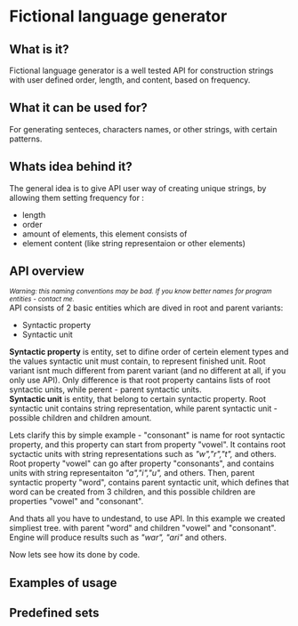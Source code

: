 # Fictional language generator
What is it?
------
Fictional language generator is a well tested API for construction strings with user defined order, length, and content, based on frequency.


What it can be used for?
------
For generating senteces, characters names, or other strings, with certain patterns.


Whats idea behind it?
------
The general idea is to give API user way of creating unique strings, by allowing them setting frequency for : 
<ul>
<li>length</li>
<li>order</li>
<li>amount of elements, this element consists of</li>
<li>element content (like string representaion or other elements)</li>
</ul>


API overview
------
<sub><i>Warning: this naming conventions may be bad. If you know better names for program entities - contact me.</i></sub> <br/>
API consists of 2 basic entities which are dived in root and parent variants:
<ul>
<li>Syntactic property</li>
<li>Syntactic unit</li>
</ul>
<b>Syntactic property</b> is entity, set to difine order of certein element types and the values syntactic unit must contain, to represent finished unit. Root variant isnt much different from parent variant (and no different at all, if you only use API). Only difference is that root property cantains lists of root syntactic units, while perent - parent syntactic units.<br/>
<b>Syntactic unit</b> is entity, that belong to certain syntactic property. Root syntactic unit contains string representation, while parent syntactic unit - possible children and children amount.

Lets clarify this by simple example - "consonant" is name for root syntactic property, and this property can start from property "vowel". It contains  root syctactic units with string representations such as *"w","r","t",* and others. Root property "vowel" can go after property "consonants", and contains units with string representaiton *"a","i","u",* and others. Then, parent syntactic property "word", contains parent syntactic unit, which defines that word can be created from 3 children, and this possible children are properties "vowel" and "consonant".

And thats all you have to undestand, to use API. In this example we created simpliest tree. with parent "word" and children "vowel" and "consonant". Engine will produce results such as *"war", "ari"* and others.

Now lets see how its done by code.

Examples of usage
------
Predefined sets
------
